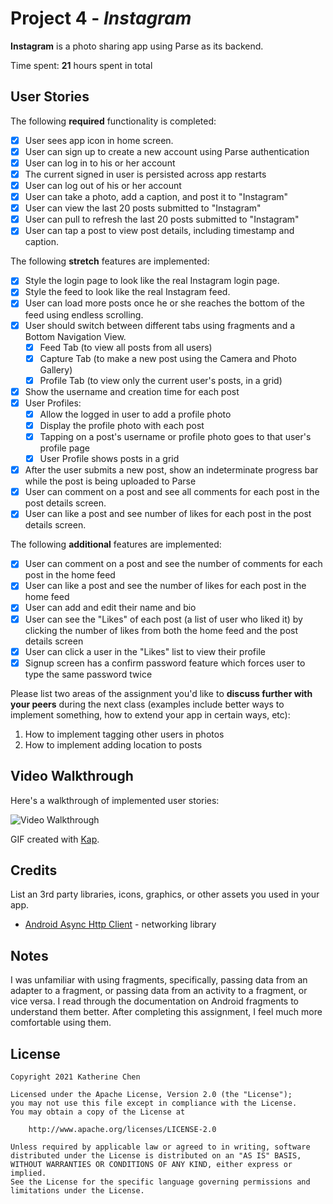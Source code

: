 # Project 4 - *Instagram*

**Instagram** is a photo sharing app using Parse as its backend.

Time spent: **21** hours spent in total

## User Stories

The following **required** functionality is completed:

- [x] User sees app icon in home screen.
- [x] User can sign up to create a new account using Parse authentication
- [x] User can log in to his or her account
- [x] The current signed in user is persisted across app restarts
- [x] User can log out of his or her account
- [x] User can take a photo, add a caption, and post it to "Instagram"
- [x] User can view the last 20 posts submitted to "Instagram"
- [x] User can pull to refresh the last 20 posts submitted to "Instagram"
- [x] User can tap a post to view post details, including timestamp and caption.

The following **stretch** features are implemented:

- [x] Style the login page to look like the real Instagram login page.
- [x] Style the feed to look like the real Instagram feed.
- [x] User can load more posts once he or she reaches the bottom of the feed using endless scrolling.
- [x] User should switch between different tabs using fragments and a Bottom Navigation View.
  - [x] Feed Tab (to view all posts from all users)
  - [x] Capture Tab (to make a new post using the Camera and Photo Gallery)
  - [x] Profile Tab (to view only the current user's posts, in a grid)
- [x] Show the username and creation time for each post
- [x] User Profiles:
  - [x] Allow the logged in user to add a profile photo
  - [x] Display the profile photo with each post
  - [x] Tapping on a post's username or profile photo goes to that user's profile page
  - [x] User Profile shows posts in a grid
- [x] After the user submits a new post, show an indeterminate progress bar while the post is being uploaded to Parse
- [x] User can comment on a post and see all comments for each post in the post details screen.
- [x] User can like a post and see number of likes for each post in the post details screen.

The following **additional** features are implemented:

- [x] User can comment on a post and see the number of comments for each post in the home feed
- [x] User can like a post and see the number of likes for each post in the home feed
- [x] User can add and edit their name and bio
- [x] User can see the "Likes" of each post (a list of user who liked it) by clicking the number of likes from both the home feed and the post details screen
- [x] User can click a user in the "Likes" list to view their profile
- [x] Signup screen has a confirm password feature which forces user to type the same password twice 

Please list two areas of the assignment you'd like to **discuss further with your peers** during the next class (examples include better ways to implement something, how to extend your app in certain ways, etc):

1. How to implement tagging other users in photos
2. How to implement adding location to posts

## Video Walkthrough

Here's a walkthrough of implemented user stories:

<img src='https://github.com/katchen1/Instagram/blob/master/walkthrough_final.gif' title='Video Walkthrough' width='' alt='Video Walkthrough' />

GIF created with [Kap](https://getkap.co/).

## Credits

List an 3rd party libraries, icons, graphics, or other assets you used in your app.

- [Android Async Http Client](http://loopj.com/android-async-http/) - networking library


## Notes

I was unfamiliar with using fragments, specifically, passing data from an adapter to a fragment, or passing data from an activity to a fragment, or vice versa. I read through the documentation on Android fragments to understand them better. After completing this assignment, I feel much more comfortable using them.

## License

    Copyright 2021 Katherine Chen

    Licensed under the Apache License, Version 2.0 (the "License");
    you may not use this file except in compliance with the License.
    You may obtain a copy of the License at

        http://www.apache.org/licenses/LICENSE-2.0

    Unless required by applicable law or agreed to in writing, software
    distributed under the License is distributed on an "AS IS" BASIS,
    WITHOUT WARRANTIES OR CONDITIONS OF ANY KIND, either express or implied.
    See the License for the specific language governing permissions and
    limitations under the License.
